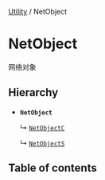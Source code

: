 [Utility](../groups/Core.Utility.md) / NetObject

# NetObject <Badge type="tip" text="Class" /> <Score text="NetObject" />

网络对象

## Hierarchy

- **`NetObject`**

  ↳ [`NetObjectC`](mw.NetObjectC.md)

  ↳ [`NetObjectS`](mw.NetObjectS.md)

## Table of contents
